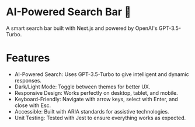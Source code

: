 # AI-Powered Search Bar 🚀
A smart search bar built with Next.js and powered by OpenAI's GPT-3.5-Turbo.

# Features
* AI-Powered Search: Uses GPT-3.5-Turbo to give intelligent and dynamic responses.
* Dark/Light Mode: Toggle between themes for better UX.
* Responsive Design: Works perfectly on desktop, tablet, and mobile.
* Keyboard-Friendly: Navigate with arrow keys, select with Enter, and close with Esc.
* Accessible: Built with ARIA standards for assistive technologies.
* Unit Testing: Tested with Jest to ensure everything works as expected.
